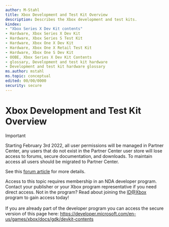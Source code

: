 ```yaml
---
author: M-Stahl
title: Xbox Development and Test Kit Overview
description: Describes the Xbox development and test kits.
kindex:
- "Xbox Series X Dev Kit contents"
- Hardware, Xbox Series X Dev Kit
- Hardware, Xbox Series S Test Kit
- Hardware, Xbox One X Dev Kit
- Hardware, Xbox One X Retail Test Kit
- Hardware, Xbox One S Dev Kit
- OOBE, Xbox Series X Dev Kit Contents
- glossary, Development and test kit hardware
- Development and test kit hardware glossary
ms.author: mstahl
ms.topic: conceptual
edited: 00/00/0000
security: secure
---
```


# Xbox Development and Test Kit Overview
> [!IMPORTANT]
> Starting February 3rd 2022, all user permissions will be managed in Partner Center, any users that do not exist in the Partner Center user store will lose access to forums, secure documentation, and downloads. To maintain access all users should be migrated to Partner Center. <p></p>See this <a href="https://forums.xboxlive.com/articles/132187/breaking-change-user-access-for-forums-secure-docu.html">forum article</a> for more details.  

 Access to this topic requires membership in an NDA developer program. Contact your publisher or your Xbox program representative if you need direct access. Not in the program? Read about joining the <a href="https://www.xbox.com/Developers/id">ID@Xbox</a> program to gain access today!  <br/><br/>If you are already part of the developer program you can access the secure version of this page here: <a target="_blank" href="https://developer.microsoft.com/en-us/games/xbox/docs/gdk/devkit-contents">https://developer.microsoft.com/en-us/games/xbox/docs/gdk/devkit-contents</a>